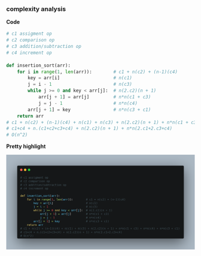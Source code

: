 ### complexity analysis
**Code**
```python
# c1 assigment op
# c2 comparison op
# c3 addition/subtraction op
# c4 increment op

def insertion_sort(arr):
    for i in range(1, len(arr)):        # c1 + n(c2) + (n-1)(c4)
        key = arr[i]                    # n(c1)
        j = i - 1                       # n(c3)
        while j >= 0 and key < arr[j]:  # n(2.c2)(n + 1)
            arr[j + 1] = arr[j]         # n*n(c1 + c3)
            j = j - 1                   # n*n(c4)
        arr[j + 1] = key                # n*n(c3 + c1)
    return arr
# c1 + n(c2) + (n-1)(c4) + n(c1) + n(c3) + n(2.c2)(n + 1) + n*n(c1 + c3) + n*n(c4) + n*n(c3 + c1)
# c1+c4 + n.(c1+c2+c3+c4) + n(2.c2)(n + 1) + n*n(2.c1+2.c3+c4)
# O(n^2)
```
**Pretty highlight**

![complexity analysis](complexityAnalysis/comPy.png)

